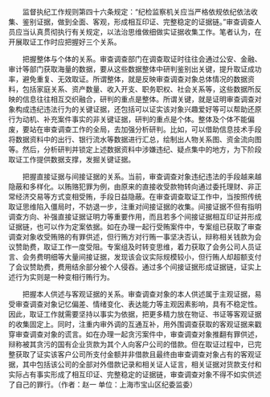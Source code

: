 　　监督执纪工作规则第四十六条规定：“纪检监察机关应当严格依规依纪依法收集、鉴别证据，做到全面、客观，形成相互印证、完整稳定的证据链。”审查调查人员应当认真贯彻执行有关规定，以法治思维做细做实证据收集工作。笔者认为，在开展取证工作时应把握好三个关系。

　　把握整体与个体的关系。审查调查部门在调查取证时往往会通过公安、金融、审计等部门获取海量的数据，要从这些数据整体中研判鉴别出关键，提升取证成功率，避免重复、无效取证。所谓整体，就是反映审查调查对象总体情况的数据资料，包括家庭关系、资产数量、收入开支、职务职权、社会关系等，这些数据所反映的信息往往相互交织融合，研判的重点是整体。所谓关键，就是证明审查调查对象构成违纪违法行为的关键证据，还包括可以证实该对象兴趣爱好等可以帮助还原行为动机、补充案件事实的非关键证据，研判的重点是个体。整体及个体不能偏废，要站在审查调查工作的全局，去加强分析研判。比如，可以借助信息技术手段将数据资料中的出行、银行流水等数据进行汇总，绘制出人物关系图、资金流向图等。然后，分析研判并锁定上述数据资料中涉嫌违纪、疑点集中的地方，为下阶段取证工作提供数据支撑，发掘关键证据。

　　把握直接证据与间接证据的关系。当前，审查调查对象违纪违法的手段越来越隐蔽和多样化。以贿赂犯罪为例，由原来的直接收受款物转向通过委托理财、非正常经济交易等方式变相受贿，手段日益隐蔽。在审查调查取证工作中，当按照传统取证思维陷入僵局时，不妨退一步，注重对间接证据的收集。间接证据不但有指明调查方向、补强直接证据证明力等重要作用，而且若多个间接证据相互印证并形成证据链，也可以作为定案依据。如在办理一起行受贿案件中，专案组已获取了审查调查对象收受贿赂的有罪供述，但行贿方对行贿一事坚决否认，辩称相关钱款为会议赞助费，取证工作一度受阻。专案组及时转变思维，着力获取了会务公司人员证言、会务费明细等大量间接证据，发现该会议实际规模较小，但行贿人却超额支付了会议赞助费，费用结余部分被个人侵吞。通过多个间接证据形成证据链，证实上述行为实则是一种变相行贿行为。

　　把握本人供述与客观证据的关系。审查调查对象的本人供述属于主观证据，易受审查调查对象记忆偏差、情绪变化、表达能力等主观因素影响，具有不稳定性。因此，取证工作就需要坚持以事实为依据，把更多精力放在物证、书证等客观证据的收集固定上。同时，注重内审外调的互通互补，用外围调查获取的客观证据来戳穿审查调查对象的谎言。如在办理一起贪污案件中，审查调查对象推翻有罪供述，辩称被其贪污的国有企业货款为其个人向客户公司的借款。但在取证过程中，已完整获取了证实该客户公司所支付金额并非借款且最终由审查调查对象占有的客观证据，其中包括该公司的全部对外借款记录和相关证人证言，相关证据对货款支付和实际占有事实形成了相互印证、完整稳定的证据链，审查调查对象不得不如实供述了自己的罪行。（作者：赵一 单位：上海市宝山区纪委监委）